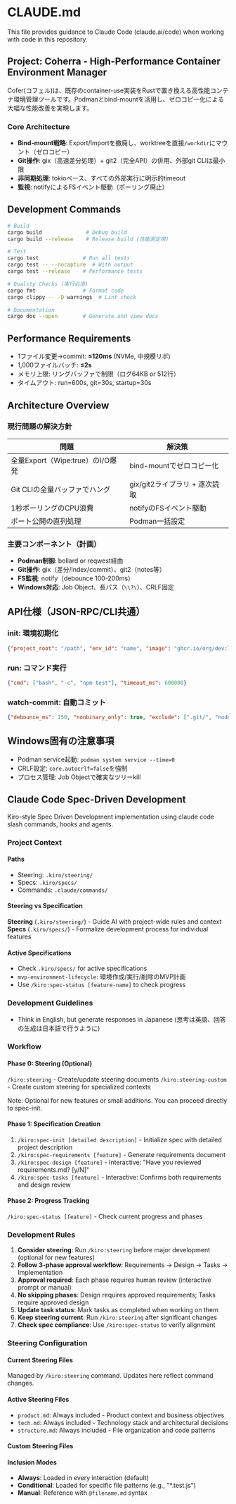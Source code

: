 # CLAUDE.md

This file provides guidance to Claude Code (claude.ai/code) when working with code in this repository.

## Project: Coherra - High-Performance Container Environment Manager

Cofer(コフェル)は、既存のcontainer-use実装をRustで置き換える高性能コンテナ環境管理ツールです。Podmanとbind-mountを活用し、ゼロコピー化による大幅な性能改善を実現します。

### Core Architecture
- **Bind-mount戦略**: Export/Importを撤廃し、worktreeを直接`/workdir`にマウント（ゼロコピー）
- **Git操作**: gix（高速差分処理）+ git2（完全API）の併用、外部git CLIは最小限
- **非同期処理**: tokioベース、すべての外部実行に明示的timeout
- **監視**: notifyによるFSイベント駆動（ポーリング廃止）

## Development Commands

```bash
# Build
cargo build              # Debug build
cargo build --release    # Release build (性能測定用)

# Test
cargo test              # Run all tests
cargo test -- --nocapture  # With output
cargo test --release    # Performance tests

# Quality Checks (実行必須)
cargo fmt               # Format code
cargo clippy -- -D warnings  # Lint check

# Documentation
cargo doc --open        # Generate and view docs
```

## Performance Requirements
- 1ファイル変更→commit: **≤120ms** (NVMe, 中規模リポ)
- 1,000ファイルバッチ: **≤2s**
- メモリ上限: リングバッファで制限（ログ64KB or 512行）
- タイムアウト: run=600s, git=30s, startup=30s

## Architecture Overview

### 現行問題の解決方針
| 問題                             | 解決策                        |
| -------------------------------- | ----------------------------- |
| 全量Export（Wipe:true）のI/O爆発 | bind-mountでゼロコピー化      |
| Git CLIの全量バッファでハング    | gix/git2ライブラリ + 逐次読取 |
| 1秒ポーリングのCPU浪費           | notifyのFSイベント駆動        |
| ポート公開の直列処理             | Podman一括設定                |

### 主要コンポーネント（計画）
- **Podman制御**: bollard or reqwest経由
- **Git操作**: gix（差分/index/commit）、git2（notes等）
- **FS監視**: notify（debounce 100-200ms）
- **Windows対応**: Job Object、長パス（`\\?\`）、CRLF固定

## API仕様（JSON-RPC/CLI共通）

### init: 環境初期化
```json
{"project_root": "/path", "env_id": "name", "image": "ghcr.io/org/dev:latest"}
```

### run: コマンド実行
```json
{"cmd": ["bash", "-c", "npm test"], "timeout_ms": 600000}
```

### watch-commit: 自動コミット
```json
{"debounce_ms": 150, "nonbinary_only": true, "exclude": [".git/", "node_modules/"]}
```

## Windows固有の注意事項
- Podman service起動: `podman system service --time=0`
- CRLF設定: `core.autocrlf=false`を強制
- プロセス管理: Job Objectで確実なツリーkill

## Claude Code Spec-Driven Development

Kiro-style Spec Driven Development implementation using claude code slash commands, hooks and agents.

### Project Context

#### Paths
- Steering: `.kiro/steering/`
- Specs: `.kiro/specs/`
- Commands: `.claude/commands/`

#### Steering vs Specification

**Steering** (`.kiro/steering/`) - Guide AI with project-wide rules and context
**Specs** (`.kiro/specs/`) - Formalize development process for individual features

#### Active Specifications
- Check `.kiro/specs/` for active specifications
- `mvp-environment-lifecycle`: 環境作成/実行/削除のMVP計画
- Use `/kiro:spec-status [feature-name]` to check progress

### Development Guidelines
- Think in English, but generate responses in Japanese (思考は英語、回答の生成は日本語で行うように)

### Workflow

#### Phase 0: Steering (Optional)
`/kiro:steering` - Create/update steering documents
`/kiro:steering-custom` - Create custom steering for specialized contexts

Note: Optional for new features or small additions. You can proceed directly to spec-init.

#### Phase 1: Specification Creation
1. `/kiro:spec-init [detailed description]` - Initialize spec with detailed project description
2. `/kiro:spec-requirements [feature]` - Generate requirements document
3. `/kiro:spec-design [feature]` - Interactive: "Have you reviewed requirements.md? [y/N]"
4. `/kiro:spec-tasks [feature]` - Interactive: Confirms both requirements and design review

#### Phase 2: Progress Tracking
`/kiro:spec-status [feature]` - Check current progress and phases

### Development Rules
1. **Consider steering**: Run `/kiro:steering` before major development (optional for new features)
2. **Follow 3-phase approval workflow**: Requirements → Design → Tasks → Implementation
3. **Approval required**: Each phase requires human review (interactive prompt or manual)
4. **No skipping phases**: Design requires approved requirements; Tasks require approved design
5. **Update task status**: Mark tasks as completed when working on them
6. **Keep steering current**: Run `/kiro:steering` after significant changes
7. **Check spec compliance**: Use `/kiro:spec-status` to verify alignment

### Steering Configuration

#### Current Steering Files
Managed by `/kiro:steering` command. Updates here reflect command changes.

#### Active Steering Files
- `product.md`: Always included - Product context and business objectives
- `tech.md`: Always included - Technology stack and architectural decisions
- `structure.md`: Always included - File organization and code patterns

#### Custom Steering Files
<!-- Added by /kiro:steering-custom command -->
<!-- Format:
- `filename.md`: Mode - Pattern(s) - Description
  Mode: Always|Conditional|Manual
  Pattern: File patterns for Conditional mode
-->

#### Inclusion Modes
- **Always**: Loaded in every interaction (default)
- **Conditional**: Loaded for specific file patterns (e.g., "*.test.js")
- **Manual**: Reference with `@filename.md` syntax
